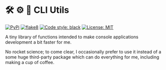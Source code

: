 # 🛠️️ ⚙ 🔧 CLI Utils

[![PyPi](https://img.shields.io/pypi/v/vkostyanetsky.cliutils)](https://pypi.org/project/vkostyanetsky.cliutils/) [![flake8](https://github.com/vkostyanetsky/CLIUtils/actions/workflows/flake8.yml/badge.svg)](https://github.com/vkostyanetsky/CLIUtils/actions/workflows/flake8.yml) [![Code style: black](https://img.shields.io/badge/code%20style-black-000000.svg)](https://github.com/psf/black) [![License: MIT](https://img.shields.io/badge/License-MIT-yellow.svg)](https://opensource.org/licenses/MIT)   

A tiny library of functions intended to make console applications development a bit faster for me.

No rocket science; to come clear, I occasionally prefer to use it instead of a some huge third-party package which can do everything for me, including making a cup of coffee.